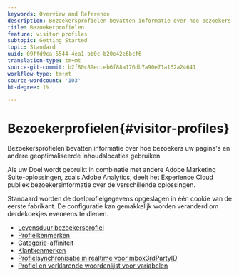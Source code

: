 ```yaml
---
keywords: Overview and Reference
description: Bezoekersprofielen bevatten informatie over hoe bezoekers uw pagina's en andere geoptimaliseerde inhoudslocaties gebruiken
title: Bezoekerprofielen
feature: visitor profiles
subtopic: Getting Started
topic: Standard
uuid: 09ffd9ca-5544-4ea1-bb0c-b20e42e6bcf6
translation-type: tm+mt
source-git-commit: b2f80c89ecceb6f88a176db7a90e71a162a24641
workflow-type: tm+mt
source-wordcount: '103'
ht-degree: 1%

---
```



# Bezoekerprofielen{#visitor-profiles}

Bezoekersprofielen bevatten informatie over hoe bezoekers uw pagina&#39;s en andere geoptimaliseerde inhoudslocaties gebruiken

Als uw Doel wordt gebruikt in combinatie met andere Adobe Marketing Suite-oplossingen, zoals Adobe Analytics, deelt het Experience Cloud publiek bezoekersinformatie over de verschillende oplossingen.

Standaard worden de doelprofielgegevens opgeslagen in één cookie van de eerste fabrikant. De configuratie kan gemakkelijk worden veranderd om derdekoekjes eveneens te dienen.

- [Levensduur bezoekersprofiel](visitor-profile-lifetime.md)
- [Profielkenmerken](profile-parameters.md)
- [Categorie-affiniteit](category-affinity.md)
- [Klantkenmerken](working-with-customer-attributes.md)
- [Profielsynchronisatie in realtime voor mbox3rdPartyID](3rd-party-id.md)
- [Profiel en verklarende woordenlijst voor variabelen](variables-profiles-parameters-methods.md)
